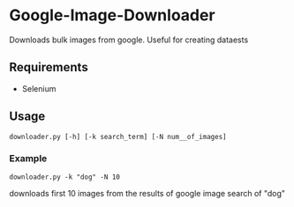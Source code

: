 # Google-Image-Downloader
Downloads bulk images from google. Useful for creating dataests

## Requirements
- Selenium
## Usage
```
downloader.py [-h] [-k search_term] [-N num__of_images]
```

### Example
```
downloader.py -k "dog" -N 10
```
downloads first 10 images from the results of google image search of "dog"